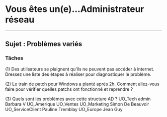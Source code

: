 # Vous êtes un(e)...Administrateur réseau
---
## Sujet : Problèmes variés

### Tâches

(1) Des utilisateurs se plaignent qu'ils ne peuvent pas accéder à internet. Dressez une liste des étapes à réaliser pour diagnostiquer le problème.

(2) Le train de patch pour Windows a planté après 2h. Comment allez-vous faire pour vérifier quelles patchs ont fonctionné et reprendre ?

(3) Quels sont les problèmes avec cette structure AD ?
UO_Tech
	admin
	Barbara V
UO_Amerique
	UO_Ventes
		UO_Marketing
			Simon De Beauvoir
		UO_ServiceClient
			Pauline Tremblay
UO_Europe
	Jean Guy